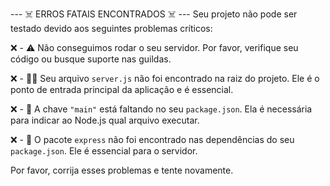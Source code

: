 
--- ☠️ ERROS FATAIS ENCONTRADOS ☠️ ---
Seu projeto não pode ser testado devido aos seguintes problemas críticos:

❌ - ⚠️ Não conseguimos rodar o seu servidor. Por favor, verifique seu código ou busque suporte nas guildas.

❌ - 👨‍💻 Seu arquivo `server.js` não foi encontrado na raiz do projeto. Ele é o ponto de entrada principal da aplicação e é essencial.

❌ - 🔑 A chave `"main"` está faltando no seu `package.json`. Ela é necessária para indicar ao Node.js qual arquivo executar.

❌ - 🚀 O pacote `express` não foi encontrado nas dependências do seu `package.json`. Ele é essencial para o servidor.


Por favor, corrija esses problemas e tente novamente.